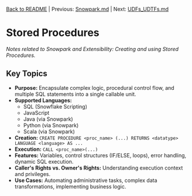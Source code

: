 [Back to README](../README.md) | Previous: [Snowpark.md](Snowpark.md) | Next: [UDFs_UDTFs.md](UDFs_UDTFs.md)

# Stored Procedures

*Notes related to Snowpark and Extensibility: Creating and using Stored Procedures.*

## Key Topics
*   **Purpose:** Encapsulate complex logic, procedural control flow, and multiple SQL statements into a single callable unit.
*   **Supported Languages:**
    *   SQL (Snowflake Scripting)
    *   JavaScript
    *   Java (via Snowpark)
    *   Python (via Snowpark)
    *   Scala (via Snowpark)
*   **Creation:** `CREATE PROCEDURE <proc_name> (...) RETURNS <datatype> LANGUAGE <language> AS ...`
*   **Execution:** `CALL <proc_name>(...)`
*   **Features:** Variables, control structures (IF/ELSE, loops), error handling, dynamic SQL execution.
*   **Caller's Rights vs. Owner's Rights:** Understanding execution context and privileges.
*   **Use Cases:** Automating administrative tasks, complex data transformations, implementing business logic.

